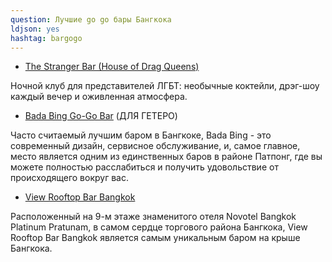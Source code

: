 ```yaml
---
question: Лучшие go go бары Бангкока
ldjson: yes
hashtag: bargogo
---
```


* [The Stranger Bar (House of Drag Queens)](https://maps.app.goo.gl/w7jGYgTi1x81TqGY7)

Ночной клуб для представителей ЛГБТ: необычные коктейли, дрэг-шоу каждый вечер и оживленная атмосфера.

* [Bada Bing Go-Go Bar](https://goo.gl/maps/Jbp14d1jcndmhnKY9) (ДЛЯ ГЕТЕРО)

Часто считаемый лучшим баром в Бангкоке, Bada Bing - это современный дизайн, сервисное обслуживание, и, самое главное, место является одним из единственных баров в районе Патпонг, где вы можете полностью расслабиться и получить удовольствие от происходящего вокруг вас.

* [View Rooftop Bar Bangkok](https://maps.app.goo.gl/GgePQe9i22mm6vDe9)

Расположенный на 9-м этаже знаменитого отеля Novotel Bangkok Platinum Pratunam, в самом сердце торгового района Бангкока, View Rooftop Bar Bangkok является самым уникальным баром на крыше Бангкока.
